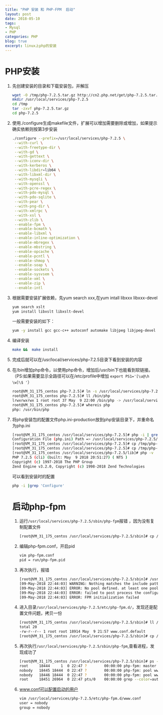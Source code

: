 ```yaml
---
title: "PHP 安装 和 PHP-FPM  启动"
layout: post
date: 2018-05-10
tags:
- Mysql
- PHP
categories: PHP
blog: true
excerpt: linux上php的安装
---
```


# PHP安装

1. 先创建安装的目录和下载安装包，并解压

   ```bash
   wget -O /tmp/php-7.2.5.tar.gz http://cn2.php.net/get/php-7.2.5.tar.gz/from/this/mirror
   mkdir /usr/local/services/php-7.2.5
   cd /tmp
   tar -zxvf php-7.2.5.tar.gz
   cd php-7.2.5
   ```

   

2. 使用./configure生成makefile文件，扩展可以增加需要删除或增加，如果提示确实依赖则按第3步安装

   ```bash
   ./configure --prefix=/usr/local/services/php-7.2.5 \
    --with-curl \
    --with-freetype-dir \
    --with-gd \
    --with-gettext \
    --with-iconv-dir \
    --with-kerberos \
    --with-libdir=lib64 \
    --with-libxml-dir \
    --with-mysqli \
    --with-openssl \
    --with-pcre-regex \
    --with-pdo-mysql \
    --with-pdo-sqlite \
    --with-pear \
    --with-png-dir \
    --with-xmlrpc \
    --with-xsl \
    --with-zlib \
    --enable-fpm \
    --enable-bcmath \
    --enable-libxml \
    --enable-inline-optimization \
    --enable-mbregex \
    --enable-mbstring \
    --enable-opcache \
    --enable-pcntl \
    --enable-shmop \
    --enable-soap \
    --enable-sockets \
    --enable-sysvsem \
    --enable-xml \
    --enable-zip \
    --enable-intl
   ```

   

3. 根据需要安装扩展依赖，先yum search xxx,在yum intall libxxx libxxx-devel 

   ```bash
   yum search xslt
   yum install libxslt libxslt-devel
   ```

   一般需要安装的如下：

   ```bash
   yum -y install gcc gcc-c++ autoconf automake libjpeg libjpeg-devel libpng libpng-devel freetype freetype-devel libxml2 libxml2-devel mysql pcre-devel openssl openssl-devel libxslt libxslt-devel libicu libicu-devel
   
   ```

4. 编译安装

   ```bash
   make &&  make install
   ```

5. 完成后就可以在/usr/local/services/php-7.2.5目录下看到安装的内容

6. 在/bin增加php命令，以使用php命令，增加后/usr/bin下也能看到软链接。（PS:如果需要显示全路径可以在/etc/profile中增加 `export PS1='[\u@\h \w]\$ '`）

   ```bash
   root@VM_31_175_centos php-7.2.5]# ln -s /usr/local/services/php-7.2.5/bin/php /bin/php
   root@VM_31_175_centos php-7.2.5]# ll /bin/php
   lrwxrwxrwx 1 root root 37 May  9 22:00 /bin/php -> /usr/local/services/php-7.2.5/bin/ph
   root@VM_31_175_centos php-7.2.5]# whereis php
   php: /usr/bin/php
   ```

7. 将php安装包的配置文件php.ini-production放到php安装目录下，并重命名为php.ini

   ```bash
   [root@VM_31_175_centos /usr/local/services/php-7.2.5]# php -i | grep php.ini
   Configuration File (php.ini) Path => /usr/local/services/php-7.2.5/lib
   [root@VM_31_175_centos /usr/local/services/php-7.2.5]# cp /tmp/php-7.2.5/php.ini-production /usr/local/services/php-7.2.5/lib/
   [root@VM_31_175_centos /usr/local/services/php-7.2.5]# cp /tmp/php-7.2.5/php.ini-development /usr/local/services/php-7.2.5/lib/
   [root@VM_31_175_centos /usr/local/services/php-7.2.5/lib]# php -v
   PHP 7.2.5 (cli) (built: May  9 2018 20:51:27) ( NTS )
   Copyright (c) 1997-2018 The PHP Group
   Zend Engine v3.2.0, Copyright (c) 1998-2018 Zend Technologies
   ```

   可以看到安装时的配置

   ```bash
   php -i |grep 'Configure'
   ```

   

   # 启动php-fpm

   1. 运行`/usr/local/services/php-7.2.5/sbin/php-fpm`报错 ，因为没有复制配置文件

      ```bash
      [root@VM_31_175_centos /usr/local/services/php-7.2.5/sbin]# cp /usr/local/services/php-7.2.5/etc/php-fpm.conf.default /usr/local/services/php-7.2.5/etc/php-fpm.conf
      ```

   2. 编辑php-fpm.conf，开启pid

      ```bash
      vim php-fpm.conf
      pid = run/php-fpm.pid
      ```

   3. 再次执行，报错

      ```bash
      [root@VM_31_175_centos /usr/local/services/php-7.2.5/sbin]# /usr/local/services/php-7.2.5/sbin/php-fpm
      [09-May-2018 22:44:03] WARNING: Nothing matches the include pattern '/usr/local/services/php-7.2.5/etc/php-fpm.d/*.conf' from /usr/local/services/php-7.2.5/etc/php-fpm.conf at line 125.
      [09-May-2018 22:44:03] ERROR: No pool defined. at least one pool section must be specified in config file
      [09-May-2018 22:44:03] ERROR: failed to post process the configuration
      [09-May-2018 22:44:03] ERROR: FPM initialization failed
      ```

   4. 进入目录`/usr/local/services/php-7.2.5/etc/php-fpm.d/`，发现还是配置文件问题，拷贝一份

      ```bash
      [root@VM_31_175_centos /usr/local/services/php-7.2.5/sbin]# ll /usr/local/services/php-7.2.5/etc/php-fpm.d/
      total 20
      -rw-r--r-- 1 root root 18914 May  9 21:57 www.conf.default 
      [root@VM_31_175_centos /usr/local/services/php-7.2.5/sbin]# cp /usr/local/services/php-7.2.5/etc/php-fpm.d/www.conf.default /usr/local/services/php-7.2.5/etc/php-fpm.d/www.conf 
      
      ```

   5. 再次执行`/usr/local/services/php-7.2.5/sbin/php-fpm`,查看进程，发现成功了

      ```bash
      [root@VM_31_175_centos /usr/local/services/php-7.2.5/sbin]# ps -ef |grep php-fpm
      root     18444     1  0 22:47 ?        00:00:00 php-fpm: master process (/usr/local/services/php-7.2.5/etc/php-fpm.conf)
      nobody   18445 18444  0 22:47 ?        00:00:00 php-fpm: pool www
      nobody   18446 18444  0 22:47 ?        00:00:00 php-fpm: pool www
      root     18451 26964  0 22:47 pts/0    00:00:00 grep --color=auto php-fpm
      ```

   6. www.conf可以配置启动的用户

      ```bash
      vim /usr/local/services/php-7.2.5/etc/php-fpm.d/www.conf 
      user = nobody
      group = nobody
      ```

      

      

   

   

   
